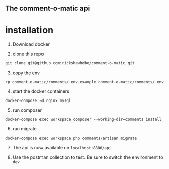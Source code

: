 ## The comment-o-matic api

# installation

1) Download docker

2) clone this repo 

`git clone git@github.com:rickshawhobo/comment-o-matic.git`

3) copy the env 

`cp comment-o-matic/comments/.env.example comment-o-matic/comments/.env`

4) start the docker containers 

`docker-compose -d nginx mysql`

5) run composer 

`docker-compose exec workspace composer --working-dir=comments install`

6) run migrate

`docker-compose exec workspace php comments/artisan migrate`

7) The api is now available on `localhost:8880/api`

8) Use the postman collection to test. Be sure to switch the environment to `dev`